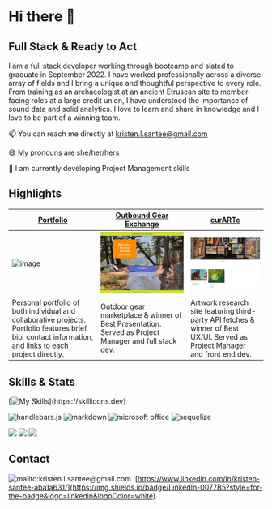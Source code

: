 # Hi there 👋

## Full Stack & Ready to Act
I am a full stack developer working through bootcamp and slated to graduate in September 2022. I have worked professionally across a diverse array of fields and I bring a unique and thoughtful perspective to every role. From training as an archaeologist at an ancient Etruscan site to member-facing roles at a large credit union, I have understood the importance of sound data and solid analytics. I love to learn and share in knowledge and I love to be part of a winning team. 

📫 You can reach me directly at kristen.l.santee@gmail.com

😄 My pronouns are she/her/hers

🧠 I am currently developing Project Management skills 

## Highlights
|[Portfolio](https://kristensantee.github.io/professional-portfolio-challenge/)|[Outbound Gear Exchange](https://outbound-gear-exchange.herokuapp.com/)|[curARTe](https://kitanablade.github.io/curarte/)|
|---|---|---|
|![image](https://user-images.githubusercontent.com/107505837/184802607-3f95be01-2d70-4b01-819c-0d5d60af89a6.png)|![](https://github.com/jlee12297/Outbound-Gear-Exchange/raw/dev/images/Screenshot.png)|![](https://github.com/kitanablade/curarte/raw/dev/assets/images/Screenshot.png)|
|Personal portfolio of both individual and collaborative projects. Portfolio features brief bio, contact information, and links to each project directly.|Outdoor gear marketplace & winner of Best Presentation. Served as Project Manager and full stack dev.|Artwork research site featuring third-party API fetches & winner of Best UX/UI. Served as Project Manager and front end dev.|

## Skills & Stats
[![My Skills](https://skillicons.dev/icons?i=js,html,css,github,heroku,git,linkedin,mongodb,mysql,nodejs,vscode,react,)](https://skillicons.dev)

![handlebars.js](https://img.shields.io/badge/Handlebars.js-f0772b?style=for-the-badge&logo=handlebarsdotjs&logoColor=black)
![markdown](https://img.shields.io/badge/Markdown-000000?style=for-the-badge&logo=markdown&logoColor=white)
![microsoft office](https://img.shields.io/badge/Microsoft_Office-D83B01?style=for-the-badge&logo=microsoft-office&logoColor=white)
![sequelize](https://img.shields.io/badge/Sequelize-52B0E7?style=for-the-badge&logo=Sequelize&logoColor=white)

![](https://github-profile-summary-cards.vercel.app/api/cards/profile-details?username=kristensantee&theme=vue)
![](https://github-readme-stats.vercel.app/api?username=kristensantee)
![](https://github-readme-stats.vercel.app/api/top-langs/?username=kristensantee)


## Contact
![mailto:kristen.l.santee@gmail.com](https://img.shields.io/badge/Gmail-D14836?style=for-the-badge&logo=gmail&logoColor=white) ![https://www.linkedin.com/in/kristen-santee-aba1a631/](https://img.shields.io/badge/LinkedIn-0077B5?style=for-the-badge&logo=linkedin&logoColor=white)

<!--
**kristensantee/kristensantee** is a ✨ _special_ ✨ repository because its `README.md` (this file) appears on your GitHub profile.

Here are some ideas to get you started:

- 🔭 I’m currently working on ...
- 🌱 I’m currently learning ...
- 👯 I’m looking to collaborate on ...
- 💬 Ask me about ...
- 📫 How to reach me: ...
- 😄 Pronouns: she/her/hers
- ⚡ Fun fact: I am a trained archaeologist who has excavated at an ancient Etruscan site outside Siena, Italy.
-->

